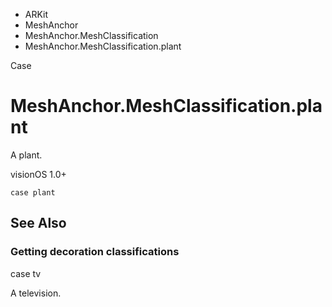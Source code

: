 

- ARKit
- MeshAnchor
- MeshAnchor.MeshClassification
-  MeshAnchor.MeshClassification.plant 

Case

# MeshAnchor.MeshClassification.plant

A plant.

visionOS 1.0+

``` source
case plant
```

## See Also

### Getting decoration classifications

case tv

A television.

